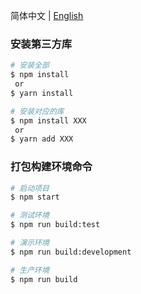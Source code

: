 简体中文 | [English](./README.en-US.md)

### 安装第三方库

```bash
# 安装全部
$ npm install
 or 
$ yarn install

# 安装对应的库
$ npm install XXX
 or 
$ yarn add XXX
```

### 打包构建环境命令

```bash
# 启动项目
$ npm start

# 测试环境
$ npm run build:test

# 演示环境
$ npm run build:development

# 生产环境
$ npm run build
```